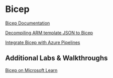 # Bicep

[Bicep Documentation](https://docs.microsoft.com/en-us/azure/azure-resource-manager/bicep/)

[Decompiling ARM template JSON to Bicep](https://docs.microsoft.com/en-us/azure/azure-resource-manager/bicep/decompile?tabs=azure-cli)

[Integrate Bicep with Azure Pipelines](https://docs.microsoft.com/en-us/azure/azure-resource-manager/bicep/add-template-to-azure-pipelines)

## Additional Labs & Walkthroughs

[Bicep on Microsoft Learn](https://docs.microsoft.com/en-us/azure/azure-resource-manager/bicep/learn-bicep)